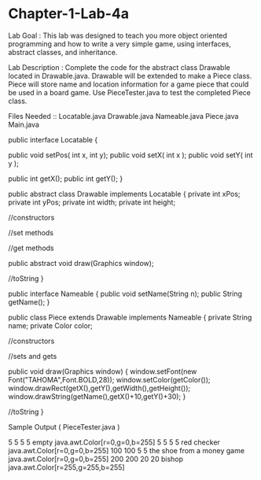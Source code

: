 # Chapter-1-Lab-4a

Lab Goal :   This lab was designed to teach you more object oriented programming and how to write a very simple game, using interfaces, abstract classes, and inheritance.

Lab Description :   Complete the code for the abstract class Drawable located in Drawable.java.  Drawable will be extended to make a Piece class.  Piece will store name and location information for a game piece that could be used in a board game.  Use PieceTester.java to test the completed Piece class.

Files Needed ::
Locatable.java
Drawable.java
Nameable.java
Piece.java
Main.java

public interface Locatable
{

  public void setPos( int x, int y);
  public void setX( int x );
  public void setY( int y );
	
  public int getX();
  public int getY();
}


public abstract class Drawable implements Locatable
{
   private int xPos;
   private int yPos;
   private int width;
   private int height;


   //constructors


   //set methods

	
   //get methods

	
   public abstract void draw(Graphics window);

	
   //toString
}


public interface Nameable
{
   public void setName(String n);
   public String getName();
}


public class Piece extends Drawable implements Nameable
{
   private String name;
   private Color color;
	
   //constructors


   //sets and gets

	
   public void draw(Graphics window)
   {
	window.setFont(new Font("TAHOMA",Font.BOLD,28));
	window.setColor(getColor());
	window.drawRect(getX(),getY(),getWidth(),getHeight());
	window.drawString(getName(),getX()+10,getY()+30);
   }
	
   //toString
}

Sample Output ( PieceTester.java )

5 5 5 5 empty java.awt.Color[r=0,g=0,b=255]
5 5 5 5 red checker java.awt.Color[r=0,g=0,b=255]
100 100 5 5 the shoe from a money game java.awt.Color[r=0,g=0,b=255]
200 200 20 20 bishop java.awt.Color[r=255,g=255,b=255]
